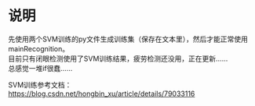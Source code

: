 # 说明
先使用两个SVM训练的py文件生成训练集（保存在文本里），然后才能正常使用mainRecognition。  
目前只有闭眼检测使用了SVM训练结果，疲劳检测还没用，正在更新……  
总感觉一堆if很蠢……  

SVM训练参考文档：https://blog.csdn.net/hongbin_xu/article/details/79033116